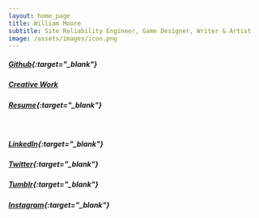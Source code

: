 ```yaml
---
layout: home_page
title: William Moore
subtitle: Site Reliability Engineer, Game Designer, Writer & Artist
image: /assets/images/icon.png
---
```


##### [Github](https://github.com/will2bill){:target="_blank"}
##### [Creative Work](/creative)
##### [Resume](/assets/Resume.pdf){:target="_blank"}

<br>

##### [LinkedIn](https://www.linkedin.com/in/will2bill/){:target="_blank"}
##### [Twitter](https://twitter.com/will2bill){:target="_blank"}
##### [Tumblr](https://will2bill.tumblr.com/){:target="_blank"}
##### [Instagram](https://www.instagram.com/will42bill/){:target="_blank"}
